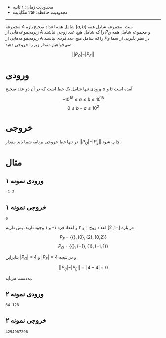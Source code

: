 [_metadata_:id]:- "special-subset"
[_metadata_:title]:- "زیرمجموعه خاص"
[_metadata_:level]:- "medium"
[_metadata_:author]:- "کاظم فرقانی"
[_metadata_:series]:- "cpp-basics"

+ محدودیت زمان: ۱ ثانیه
+ محدودیت حافظه: ۲۵۶ مگابایت

----------

مجموعه $A$ شامل همه اعداد صحیح بازه $[a, b]$ است. مجموعه شامل همه زیرمجموعه‌هایی از $A$ را که شامل هیچ عدد زوجی نباشند $P_O$ و مجموعه شامل همه زیرمجموعه‌هایی از $A$ را که شامل هیچ عدد فردی نباشند $P_E$ در نظر بگیرید. از شما می‌خواهیم مقدار زیر را خروجی دهید:

$$||P_O| - |P_E||$$

# ورودی

ورودی تنها شامل یک خط است که در آن دو عدد صحیح $a$ و $b$ آمده است.

$$-10^{18} \le a \le b \le 10^{18}$$
$$0 \le b - a \le 10^2 $$

# خروجی

در تنها خط خروجی برنامه شما باید مقدار $||P_O| - |P_E||$ چاپ شود.

# مثال

## ورودی نمونه ۱
```
-1 2
```


## خروجی نمونه ۱

```
0
```


در بازه $[-1, 2]$ اعداد زوج ۰ و ۲ و اعداد فرد ۱- و ۱ وجود دارند. پس داریم:

$$P_E = \{\{\}, \{0\}, \{2\}, \{0, 2\}\}$$
$$P_O = \{\{\}, \{-1\}, \{1\}, \{-1, 1\}\}$$

بنابراین $|P_O| = 4$ و $|P_E| = 4$ و در نتیجه

$$||P_O| - |P_E|| = |4 - 4| = 0$$

به‌دست می‌آید.

## ورودی نمونه ۲
```
64 128
```


## خروجی نمونه ۲
```
4294967296
```

